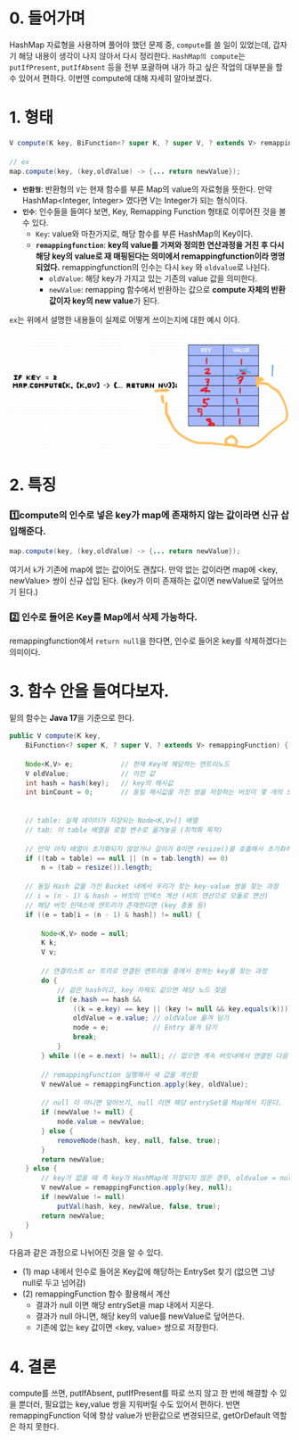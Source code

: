 # 0. 들어가며

HashMap 자료형을 사용하며 풀어야 했던 문제 중, `compute`를 쓸 일이 있었는데, 갑자기 해당 내용이 생각이 나지 않아서 다시 정리한다. `HashMap의 compute`는 `putIfPresent`, `putIfAbsent` 등을 전부 포괄하며 내가 하고 싶은 작업의 대부분을 할 수 있어서 편하다. 이번엔 compute에 대해 자세히 알아보겠다.

# 1. 형태

```java
V compute(K key, BiFunction<? super K, ? super V, ? extends V> remappingFunction);

// ex
map.compute(key, (key,oldValue) -> {... return newValue});
```

- **`반환형`**: 반환형의 `V`는 현재 함수를 부른 Map의 value의 자료형을 뜻한다. 만약 HashMap<Integer, Integer> 였다면 V는 Integer가 되는 형식이다.
- **`인수`**: 인수들을 들여다 보면, Key, Remapping Function 형태로 이루어진 것을 볼 수 있다.
  -  `Key`: value와 마찬가지로, 해당 함수를 부른 HashMap의 Key이다. 
  - **`remappingfunction`**: **key의 value를 가져와 정의한 연산과정을 거친 후 다시 해당 key의 value로 재 매핑된다는 의미에서 remappingfunction이라 명명 되었다.**
    remappingfunction의 인수는 다시 `key` 와 `oldvalue`로 나뉜다. 
    - `oldValue`: 해당 key가 가지고 있는 기존의 value 값을 의미한다. 
    - `newValue`: remapping 함수에서 반환하는 값으로 **compute 자체의 반환값이자 key의 new value**가 된다.

`ex`는 위에서 설명한 내용들이 실제로 어떻게 쓰이는지에 대한 예시 이다.

![image-20250408151141746](https://raw.githubusercontent.com/dalcheonroadhead/img-cloud/main/2025-04/image-20250408151141746.png)

# 2. 특징

### 1️⃣compute의 인수로 넣은 key가 map에 존재하지 않는 값이라면 신규 삽입해준다.

```java
map.compute(key, (key,oldValue) -> {... return newValue});
```

여기서 `k`가 기존에 map에 없는 값이어도 괜찮다. 만약 없는 값이라면 map에 <key, newValue> 쌍이 신규 삽입 된다. 
(key가 이미 존재하는 값이면 newValue로 덮어쓰기 된다.)

### 2️⃣ 인수로 들어온 Key를 Map에서 삭제 가능하다.

remappingfunction에서 `return null`을 한다면, 인수로 들어온 key를 삭제하겠다는 의미이다.



# 3. 함수 안을 들여다보자.

밑의 함수는 **Java 17**을 기준으로 한다.

```java
public V compute(K key,
    BiFunction<? super K, ? super V, ? extends V> remappingFunction) {

    Node<K,V> e; 			// 현재 Key에 해당하는 엔트리노드 
    V oldValue;				// 이전 값
    int hash = hash(key);	// key의 해시값
    int binCount = 0;		// 동일 해시값을 가진 쌍을 저장하는 버킷이 몇 개의 노드가 있는지 세는 용도

    
    // table: 실제 데이터가 저장되는 Node<K,V>[] 배열
    // tab: 이 table 배열을 로컬 변수로 옮겨놓음 (최적화 목적)
    
    // 만약 아직 배열이 초기화되지 않았거나 길이가 0이면 resize()를 호출해서 초기화하고, 길이 가져옴
    if ((tab = table) == null || (n = tab.length) == 0)
        n = (tab = resize()).length;
	
    // 동일 Hash 값을 가진 Bucket 내에서 우리가 찾는 key-value 쌍을 찾는 과정 
    // i = (n - 1) & hash → 버킷의 인덱스 계산 (비트 연산으로 모듈로 연산)
    // 해당 버킷 인덱스에 엔트리가 존재한다면 (key 충돌 등)
    if ((e = tab[i = (n - 1) & hash]) != null) {

        Node<K,V> node = null; 
        K k; 
        V v;
        
        // 연결리스트 or 트리로 연결된 엔트리들 중에서 원하는 key를 찾는 과정
        do {
            // 같은 hash이고, key 자체도 같으면 해당 노드 찾음
            if (e.hash == hash &&
                ((k = e.key) == key || (key != null && key.equals(k)))) {
                oldValue = e.value;	// oldValue 옮겨 담기
                node = e;			// Entry 옮겨 담기
                break;
            }
        } while ((e = e.next) != null);	// 없으면 계속 버킷내에서 연결된 다음 노드로 이동
        
        // remappingFunction 실행해서 새 값을 계산함
        V newValue = remappingFunction.apply(key, oldValue);
        
        // null 이 아니면 덮어쓰기, null 이면 해당 entrySet을 Map에서 지운다.
        if (newValue != null) {
            node.value = newValue;
        } else {
            removeNode(hash, key, null, false, true);
        }
        return newValue;
    } else {
        // key가 없을 때 즉 key가 HashMap에 저장되지 않은 경우, oldvalue = null로 넣고 진행
        V newValue = remappingFunction.apply(key, null);
        if (newValue != null)
            putVal(hash, key, newValue, false, true);
        return newValue;
    }
}
```

다음과 같은 과정으로 나뉘어진 것을 알 수 있다.

- (1) map 내에서 인수로 들어온 Key값에 해당하는 EntrySet 찾기 (없으면 그냥 null로 두고 넘어감)
- (2) remappingFunction 함수 활용해서 계산
  - 결과가 null 이면 해당 entrySet을 map 내에서 지운다.
  - 결과가 null 아니면, 해당 key의 value를 newValue로 덮어쓴다.
  - 기존에 없는 key 값이면 <key, value> 쌍으로 저장한다.



# 4. 결론

compute를 쓰면, putIfAbsent, putIfPresent를 따로 쓰지 않고 한 번에 해결할 수 있을 뿐더러, 필요없는 key,value 쌍을 지워버릴 수도 있어서 편하다. 반면 remappingFunction 덕에 항상 value가 반환값으로 변경되므로, getOrDefault 역할은 하지 못한다.